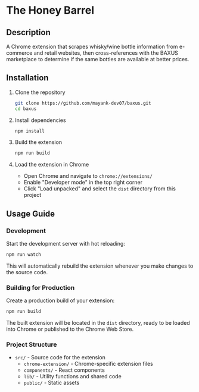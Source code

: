 # The Honey Barrel

<!-- Consider converting demo.mov to a GIF for better GitHub compatibility -->
<!-- ![Demo](src/public/demo.gif) -->

<!-- [View Demo Video](src/public/demo.mov) -->

## Description

A Chrome extension that scrapes whisky/wine bottle information from e-commerce and retail websites, then cross-references with the BAXUS marketplace to determine if the same bottles are available at better prices.

## Installation

1. Clone the repository

   ```bash
   git clone https://github.com/mayank-dev07/baxus.git
   cd baxus
   ```

2. Install dependencies

   ```bash
   npm install
   ```

3. Build the extension

   ```bash
   npm run build
   ```

4. Load the extension in Chrome
   - Open Chrome and navigate to `chrome://extensions/`
   - Enable "Developer mode" in the top right corner
   - Click "Load unpacked" and select the `dist` directory from this project

## Usage Guide

### Development

Start the development server with hot reloading:

```bash
npm run watch
```

This will automatically rebuild the extension whenever you make changes to the source code.

### Building for Production

Create a production build of your extension:

```bash
npm run build
```

The built extension will be located in the `dist` directory, ready to be loaded into Chrome or published to the Chrome Web Store.

### Project Structure

- `src/` - Source code for the extension
  - `chrome-extension/` - Chrome-specific extension files
  - `components/` - React components
  - `lib/` - Utility functions and shared code
  - `public/` - Static assets

<!-- ## Technologies Used

- [React](https://reactjs.org/) - UI library
- [TypeScript](https://www.typescriptlang.org/) - Typed JavaScript
- [Vite](https://vitejs.dev/) - Build tool and development server
- [TailwindCSS](https://tailwindcss.com/) - Utility-first CSS framework
- [Chrome Extension API](https://developer.chrome.com/docs/extensions/reference/) - Browser extension APIs
- [class-variance-authority](https://cva.style/docs) - Creating consistent component APIs
- [Lucide React](https://lucide.dev/) - Icon library -->

<!-- ## Contributing Guidelines

1. Fork the repository
2. Create a feature branch
   ```bash
   git checkout -b feature/amazing-feature
   ```
3. Commit your changes
   ```bash
   git commit -m 'Add some amazing feature'
   ```
4. Push to the branch
   ```bash
   git push origin feature/amazing-feature
   ```
5. Open a Pull Request

### Code Style

This project uses ESLint to enforce code style. Before submitting a pull request, please make sure your code passes the linting checks by running:

```bash
npm run lint
``` -->
